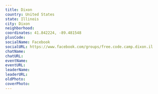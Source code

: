 ```yaml
---
title: Dixon
country: United States
state: Illinois
city: Dixon
neighborhood: 
coordinates: 41.842224, -89.481548
plusCode:
socialName: Facebook
socialURL: https://www.facebook.com/groups/free.code.camp.dixon.il
chatName:
chatURL:
eventName:
eventURL:
leaderName:
leaderURL:
oldPhoto: 
coverPhoto:
---
```

